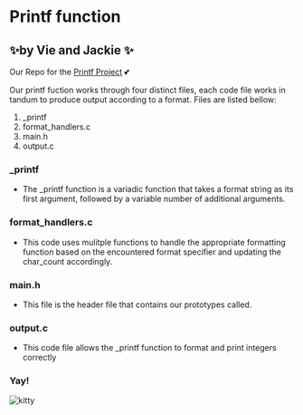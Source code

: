 
# **Printf function**
## ✨by Vie and Jackie ✨

Our Repo for the [Printf Project](https://github.com/ThatsVie/holbertonschool-printf) 💕

Our printf fuction works through four distinct files, each code file works in tandum to produce output according to a format. Files are listed bellow:

1. _printf
1. format_handlers.c
1. main.h
1. output.c




### _printf
- The _printf function is a variadic function that takes a format string as its first argument, followed by a variable number of additional arguments.

### format_handlers.c
- This code uses mulitple functions to handle the appropriate formatting function based on the encountered format specifier and updating the char_count accordingly.

### main.h
- This file is the header file that contains our prototypes called.

### output.c
- This code file allows the _printf function to format and print integers correctly


### Yay!
![kitty](https://encrypted-tbn0.gstatic.com/images?q=tbn:ANd9GcSDtguQl4ahyEPvsWB4rTkN-1b9yEKpGM4K-7gJLvhaTQ&s)
